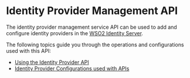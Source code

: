 # Identity Provider Management API

The identity provider management service API can be used to add and configure identity providers in the [WSO2 Identity Server](http://wso2.com/products/identity-server/). 

The following topics guide you through the operations and configurations used with this API:

-   [Using the Identity Provider API](../../develop/using-the-identity-provider-api)
-   [Identity Provider Configurations used with APIs](../../develop/identity-provider-configurations-used-with-apis)
